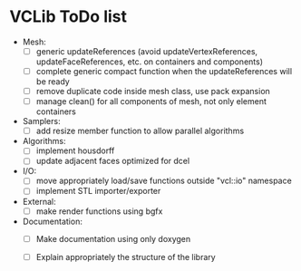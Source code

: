 # VCLib ToDo list

- Mesh:
  - [ ] generic updateReferences (avoid updateVertexReferences, updateFaceReferences, etc. on containers and components)
  - [ ] complete generic compact function when the updateReferences will be ready
  - [ ] remove duplicate code inside mesh class, use pack expansion
  - [ ] manage clean() for all components of mesh, not only element containers
- Samplers:
  - [ ] add resize member function to allow parallel algorithms
- Algorithms:
  - [ ] implement housdorff
  - [ ] update adjacent faces optimized for dcel
- I/O:
  - [ ] move appropriately load/save functions outside "vcl::io" namespace 
  - [ ] implement STL importer/exporter  
- External:
  - [ ] make render functions using bgfx
- Documentation:
  - [ ] Make documentation using only doxygen
  - [ ] Explain appropriately the structure of the library
  
